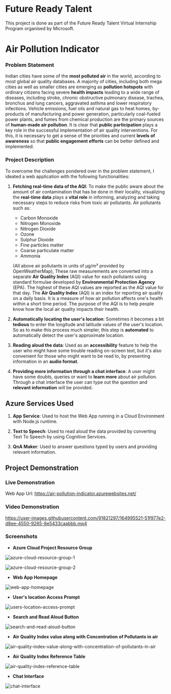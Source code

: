 # Future Ready Talent

This project is done as part of the Future Ready Talent Virtual Internship Program organised by Microsoft.

# Air Pollution Indicator

### Problem Statement

Indian cities have some of the **most polluted air** in the world, according to most global air quality databases. A majority of cities, including both mega cities as well as smaller cities are emerging as **pollution hotspots** with ordinary citizens facing severe **health impacts** leading to a wide range of diseases, including stroke, chronic obstructive pulmonary disease, trachea, bronchus and lung cancers, aggravated asthma and lower respiratory infections. Vehicle emissions, fuel oils and natural gas to heat homes, by-products of manufacturing and power generation, particularly coal-fueled power plants, and fumes from chemical production are the primary sources of **human-made air pollution**. It is clear that **public participation** plays a key role in the successful implementation of air quality interventions. For this, it is necessary to get a sense of the priorities and current **levels of awareness** so that **public engagement efforts** can be better defined and implemented.

### Project Description

To overcome the challenges pondered over in the problem statement, I ideated a web application with the following functionalities:

1. **Fetching real-time data of the AQI**: To make the public aware about the amount of air contamination that has be done in their locality, visualizing the **real-time data** plays a **vital role** in informing, analyzing and taking necessary steps to reduce risks from toxic air pollutants. Air pollutants such as:

   + Carbon Monoxide
   + Nitrogen Monoxide
   + Nitrogen Dioxide
   + Ozone
   + Sulphur Dioxide
   + Fine particles matter
   + Coarse particulate matter
   + Ammonia

   (All above air pollutants in units of μg/m³ provided by OpenWeatherMap), These raw measurements are converted into a separate **Air Quality Index** (AQI) value for each pollutants using standard formulae developed by **Environmental Protection Agency** (EPA). The highest of these AQI values are reported as the AQI value for that day. The **Air Quality Index** (AQI) is an index for reporting air quality on a daily basis. It is a measure of how air pollution affects one's health within a short time period. The purpose of the AQI is to help people know how the local air quality impacts their health.

2. **Automatically locating the user's location**: Sometimes it becomes a bit **tedious** to enter the longitude and latitude values of the user's location. So as to make this process much simpler, this step is **automated** to automatically detect the user's approximate location.

3. **Reading aloud the data**: Used as an **accessibility** feature to help the user who might have some trouble reading on-screen text, but it's also convenient for those who might want to be read to, by presenting information in an **audio format**.

3. **Providing more information through a chat interface**: A user might have some doubts, queries or want to **learn more** about air pollution. Through a chat interface the user can type out the question and **relevant information** will be provided.

## Azure Services Used

1. **App Service**: Used to host the Web App running in a Cloud Environment with Node.js runtime. 

2. **Text to Speech**: Used to read aloud the data provided by converting Text To Speech by using Cognitive Services.

3. **QnA Maker**: Used to answer questions typed by users and providing relevant information.

## Project Demonstration

### Live Demonstration

Web App Url: https://air-pollution-indicator.azurewebsites.net/

### Video Demonstration

https://user-images.githubusercontent.com/91821297/164995521-51f977e2-d8ee-4550-9265-8e5433caabbb.mp4

### Screenshots

* **Azure Cloud Project Resource Group**

![azure-cloud-resource-group-1](https://github.com/jasongonsalves20/air-pollution-indicator/blob/main/demonstration/azure-cloud-resource-group-1.png)

![azure-cloud-resource-group-2](https://github.com/jasongonsalves20/air-pollution-indicator/blob/main/demonstration/azure-cloud-resource-group-2.png)

* **Web App Homepage**

![web-app-homepage](https://github.com/jasongonsalves20/air-pollution-indicator/blob/main/demonstration/web-app-homepage.png)

* **User's location Access Prompt**

![users-location-access-prompt](https://github.com/jasongonsalves20/air-pollution-indicator/blob/main/demonstration/users-location-access-prompt.png)

* **Search and Read Aloud Button**

![search-and-read-aloud-button](https://github.com/jasongonsalves20/air-pollution-indicator/blob/main/demonstration/search-and-read-aloud-button.png)

* **Air Quality Index value along with Concentration of Pollutants in air**

![air-quality-index-value-along-with-concentration-of-pollutants-in-air](https://github.com/jasongonsalves20/air-pollution-indicator/blob/main/demonstration/air-quality-index-value-along-with-concentration-of-pollutants-in-air.png)

* **Air Quality Index Reference Table**

![air-quality-index-reference-table](https://github.com/jasongonsalves20/air-pollution-indicator/blob/main/demonstration/air-quality-index-reference-table.png)

* **Chat Interface**

![chat-interface](https://github.com/jasongonsalves20/air-pollution-indicator/blob/main/demonstration/chat-interface.png)
